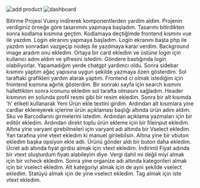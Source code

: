 
![add product](https://github.com/Zeynepsydm/Zeynep-Saydam--202503001/assets/101592610/c7ca48ba-6a6f-49ef-92dd-2d9c34f5f594)
![dashboard](https://github.com/Zeynepsydm/Zeynep-Saydam--202503001/assets/101592610/0d5b02a8-7cad-4516-8771-38e718a32d71)


Bitirme Projesi 
Vuexy indirerek komponentlerden yardim aldim. Projenin verdiginiz örneğe göre tasarımını yapmaya başladım. Tasarımı bitirdikten sonra kodlama kısmına geçtim. Kodlamaya deçtiğimde frontend kısmını vue ile yazdım. Login ekranını yapmaya başladım. Login ekranını başta php ile yazdım sonradan vazgeçip nodejs ile yazdmaya karar verdim. Background image aradım onu ekledim. Ortaya bir card ekledim ve üstüne login için kullanıcı adını aldım ve şifresini istedim. Göndere bastığında login olabiliyorlar. Yapamadığım yerde chatgpt yardımcı oldu. Sonra sidebar kısmını yaptım ağaç yapısına uygun şekilde yazmaya özen gösterdim. Sol taraftaki grafikleri yardım alarak yaptım. Frontend ci olmak istediğim için frontend kısmına ağırlık gösterdim. Bir sonraki sayfa için search kısmını hallettikten sonra iconunu ekledim sol tarafta olmasını sağladım. Header kısmının en solunda profil resmi gibi bir resim ekledim. Sonra bir alt kısımda 'h' etiketi kullanarak Yeni Ürün ekle textini girdim. Ardından alt kısımlara yine cardlar eklereyerek içlerine ürün açıklaması başlığı altında ürün adını aldım. Sku ve Barcodlarını girmelerini istedim. Ardından açıklama yazmaları için bir editör ekledim. Ardından direkt toplu ürün ekleme için bir fileinput ekledim. Altına yine varyant girebilmeleri için varyant adı altında bir 
Vselect ekledim. Yan tarafına yine vtext ekledım ki manuel girilebilsin. Altına yine bir vbuton ekledim başka opsiyon ekle adlı. Ürünü gönder aldı bir buton daha ekledim. 
Ücret adı altında fıyat girdisi almak için vtext ekledim. İndirimli Fiyat adında bir vtext oluşturdum fiyatı alabileyim diye. Vergi dahil mi değil miyi almak için bir vcheck ekledim. 
Sonra yine organize adı altında kategorileri almak için bir vselect ekledim. Alt kategoriyi almak için de ayni şekilde vselect ekledim. Statüyü almak için de yine vselect ekledim.
Tag almak için iste vtext ekledim.
